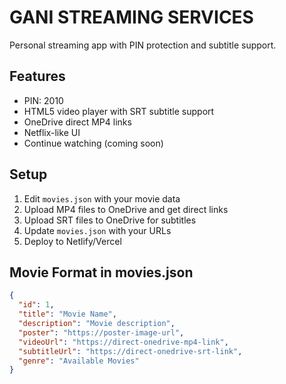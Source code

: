 # GANI STREAMING SERVICES

Personal streaming app with PIN protection and subtitle support.

## Features
- PIN: 2010
- HTML5 video player with SRT subtitle support
- OneDrive direct MP4 links
- Netflix-like UI
- Continue watching (coming soon)

## Setup
1. Edit `movies.json` with your movie data
2. Upload MP4 files to OneDrive and get direct links
3. Upload SRT files to OneDrive for subtitles
4. Update `movies.json` with your URLs
5. Deploy to Netlify/Vercel

## Movie Format in movies.json
```json
{
  "id": 1,
  "title": "Movie Name",
  "description": "Movie description",
  "poster": "https://poster-image-url",
  "videoUrl": "https://direct-onedrive-mp4-link",
  "subtitleUrl": "https://direct-onedrive-srt-link",
  "genre": "Available Movies"
}